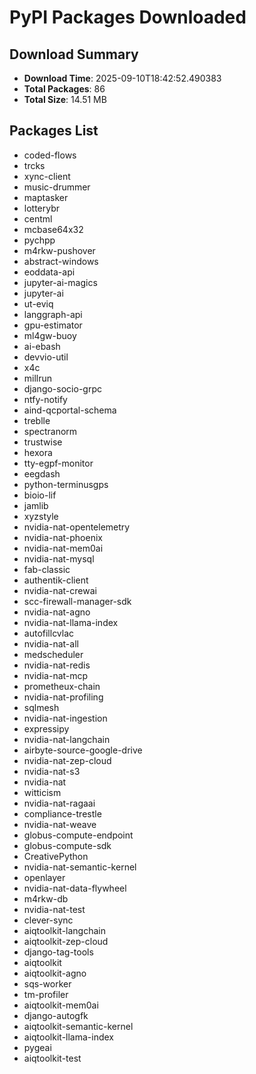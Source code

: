 # PyPI Packages Downloaded

## Download Summary
- **Download Time**: 2025-09-10T18:42:52.490383
- **Total Packages**: 86
- **Total Size**: 14.51 MB

## Packages List
- coded-flows
- trcks
- xync-client
- music-drummer
- maptasker
- lotterybr
- centml
- mcbase64x32
- pychpp
- m4rkw-pushover
- abstract-windows
- eoddata-api
- jupyter-ai-magics
- jupyter-ai
- ut-eviq
- langgraph-api
- gpu-estimator
- ml4gw-buoy
- ai-ebash
- devvio-util
- x4c
- millrun
- django-socio-grpc
- ntfy-notify
- aind-qcportal-schema
- treblle
- spectranorm
- trustwise
- hexora
- tty-egpf-monitor
- eegdash
- python-terminusgps
- bioio-lif
- jamlib
- xyzstyle
- nvidia-nat-opentelemetry
- nvidia-nat-phoenix
- nvidia-nat-mem0ai
- nvidia-nat-mysql
- fab-classic
- authentik-client
- nvidia-nat-crewai
- scc-firewall-manager-sdk
- nvidia-nat-agno
- nvidia-nat-llama-index
- autofillcvlac
- nvidia-nat-all
- medscheduler
- nvidia-nat-redis
- nvidia-nat-mcp
- prometheux-chain
- nvidia-nat-profiling
- sqlmesh
- nvidia-nat-ingestion
- expressipy
- nvidia-nat-langchain
- airbyte-source-google-drive
- nvidia-nat-zep-cloud
- nvidia-nat-s3
- nvidia-nat
- witticism
- nvidia-nat-ragaai
- compliance-trestle
- nvidia-nat-weave
- globus-compute-endpoint
- globus-compute-sdk
- CreativePython
- nvidia-nat-semantic-kernel
- openlayer
- nvidia-nat-data-flywheel
- m4rkw-db
- nvidia-nat-test
- clever-sync
- aiqtoolkit-langchain
- aiqtoolkit-zep-cloud
- django-tag-tools
- aiqtoolkit
- aiqtoolkit-agno
- sqs-worker
- tm-profiler
- aiqtoolkit-mem0ai
- django-autogfk
- aiqtoolkit-semantic-kernel
- aiqtoolkit-llama-index
- pygeai
- aiqtoolkit-test
